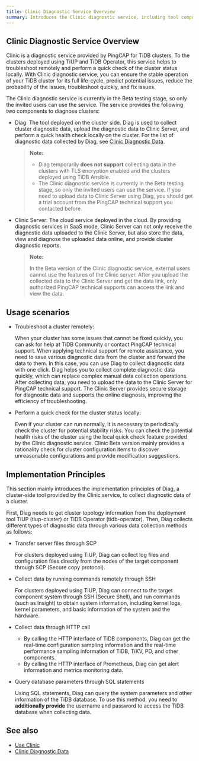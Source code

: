 ```yaml
---
title: Clinic Diagnostic Service Overview
summary: Introduces the Clinic diagnostic service, including tool components, usage scenarios, and implementation principles.
---
```


## Clinic Diagnostic Service Overview

Clinic is a diagnostic service provided by PingCAP for TiDB clusters. To the clusters deployed using TiUP and TiDB Operator, this service helps to troubleshoot remotely and perform a quick check of the cluster status locally. With Clinic diagnostic service, you can ensure the stable operation of your TiDB cluster for its full life-cycle, predict potential issues, reduce the probability of the issues, troubleshoot quickly, and fix issues.

The Clinic diagnostic service is currently in the Beta testing stage, so only the invited users can use the service. The service provides the following two components to diagnose clusters:

- Diag: The tool deployed on the cluster side. Diag is used to collect cluster diagnostic data, upload the diagnostic data to Clinic Server, and perform a quick health check locally on the cluster. For the list of diagnostic data collected by Diag, see [Clinic Diagnostic Data](/clinic/clinic-data-instruction-for-tiup.md).

    > **Note:**
    >
    > - Diag temporarily **does not support** collecting data in the clusters with TLS encryption enabled and the clusters deployed using TiDB Ansible.
    > - The Clinic diagnostic service is currently in the Beta testing stage, so only the invited users can use the service. If you need to upload data to Clinic Server using Diag, you should get a trial account from the PingCAP technical support you contacted before.

- Clinic Server: The cloud service deployed in the cloud. By providing diagnostic services in SaaS mode, Clinic Server can not only receive the diagnostic data uploaded to the Clinic Server, but also store the data, view and diagnose the uploaded data online, and provide cluster diagnostic reports.

    > **Note:**
    >
    > In the Beta version of the Clinic diagnostic service, external users cannot use the features of the Clinic server. After you upload the collected data to the Clinic Server and get the data link, only authorized PingCAP technical supports can access the link and view the data.

## Usage scenarios

- Troubleshoot a cluster remotely:

    When your cluster has some issues that cannot be fixed quickly, you can ask for help at TiDB Community or contact PingCAP technical support. When applying technical support for remote assistance, you need to save various diagnostic data from the cluster and forward the data to them. In this case, you can use Diag to collect diagnostic data with one click. Diag helps you to collect complete diagnostic data quickly, which can replace complex manual data collection operations. After collecting data, you need to upload the data to the Clinic Server for PingCAP technical support. The Clinic Server provides secure storage for diagnostic data and supports the online diagnosis, improving the efficiency of troubleshooting.

- Perform a quick check for the cluster status locally:

    Even if your cluster can run normally, it is necessary to periodically check the cluster for potential stability risks. You can check the potential health risks of the cluster using the local quick check feature provided by the Clinic diagnostic service. Clinic Beta version mainly provides a rationality check for cluster configuration items to discover unreasonable configurations and provide modification suggestions.

## Implementation Principles

This section mainly introduces the implementation principles of Diag, a cluster-side tool provided by the Clinic service, to collect diagnostic data of a cluster.

First, Diag needs to get cluster topology information from the deployment tool TiUP (tiup-cluster) or TiDB Operator (tidb-operator). Then, Diag collects different types of diagnostic data through various data collection methods as follows:

- Transfer server files through SCP

    For clusters deployed using TiUP, Diag can collect log files and configuration files directly from the nodes of the target component through SCP (Secure copy protocol).

- Collect data by running commands remotely through SSH

    For clusters deployed using TiUP, Diag can connect to the target component system through SSH (Secure Shell), and run commands (such as Insight) to obtain system information, including kernel logs, kernel parameters, and basic information of the system and the hardware.

- Collect data through HTTP call

    - By calling the HTTP interface of TiDB components, Diag can get the real-time configuration sampling information and the real-time performance sampling information of TiDB, TiKV, PD, and other components.
    - By calling the HTTP interface of Prometheus, Diag can get alert information and metrics monitoring data.

- Query database parameters through SQL statements

    Using SQL statements, Diag can query the system parameters and other information of the TiDB database. To use this method, you need to **additionally provide** the username and password to access the TiDB database when collecting data.

## See also

 - [Use Clinic](/clinic/clinic-data-instruction-for-tiup.md)
 - [Clinic Diagnostic Data](/clinic/clinic-data-instruction-for-tiup.md)